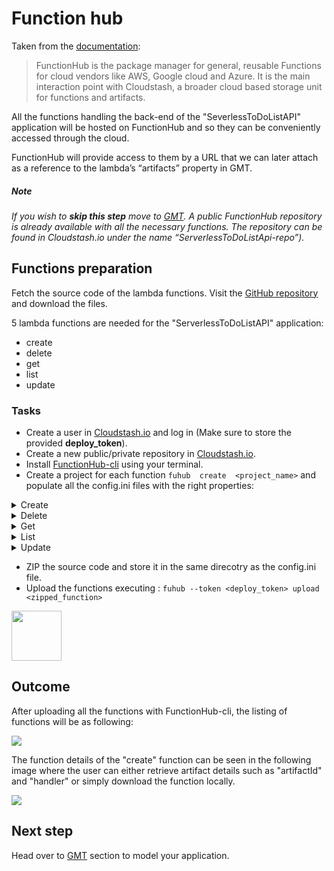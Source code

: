 # Function hub
Taken from the [documentation](https://functionhub-cli.readthedocs.io/en/latest/):

> FunctionHub is the package manager for general, reusable Functions for cloud vendors like AWS, Google cloud and Azure. It is the main interaction point with Cloudstash, a broader cloud based storage unit for functions
> and artifacts.

  
All the functions handling the back-end of the "SeverlessToDoListAPI" application will be hosted on FunctionHub and so they can be conveniently accessed through the cloud.

FunctionHub will provide access to them by a URL that we can later attach as a reference to the lambda’s “artifacts” property in GMT.

  
##### _Note_
_If you wish to **skip this step** move to [GMT](gmt.md). A public FunctionHub repository is already available with all the necessary functions. The repository can be found in Cloudstash.io under the name “ServerlessToDoListApi-repo”)._

## Functions preparation
Fetch the source code of the lambda functions. Visit the [GitHub repository](https://github.com/iaas-splab/todo-api-nodejs) and download the files.

5 lambda functions are needed for the "ServerlessToDoListAPI" application:
- create
- delete
- get
- list
- update
  
### Tasks
- Create a user in [Cloudstash.io](https://cloudstash.io/) and log in (Make sure to store the provided **deploy_token**).
- Create a new public/private repository in [Cloudstash.io](https://cloudstash.io/).
- Install [FunctionHub-cli](https://pypi.org/project/functionhub/) using your terminal.
-   Create a project for each function `fuhub  create  <project_name>` and populate all the config.ini files with the right properties:

 <details>
      <summary>Create</summary>

```

[REPOSITORY]
org = <your_cloudstash_user>
repository = <your_functions_repository>

[FUNCTION]
name = create
version = 1.0.0
description = create an item

[RUNTIME]
provider = aws
runtime = js
handler = create.handler
```

</details>
<details>
      <summary>Delete</summary>

```

[REPOSITORY]
org = <your_cloudstash_user>
repository = <your_functions_repository>

[FUNCTION]
name = delete
version = 1.0.0
description = delete an item

[RUNTIME]
provider = aws
runtime = js
handler = delete.handler
```

</details>
<details>
      <summary>Get</summary>

```

[REPOSITORY]
org = <your_cloudstash_user>
repository = <your_functions_repository>

[FUNCTION]
name = get
version = 1.0.0
description = get items

[RUNTIME]
provider = aws
runtime = js
handler = get.handler
```

</details>
<details>
      <summary>List</summary>

```

[REPOSITORY]
org = <your_cloudstash_user>
repository = <your_functions_repository>

[FUNCTION]
name = list
version = 1.0.0
description = list items

[RUNTIME]
provider = aws
runtime = js
handler = list.handler
```

</details>
<details>
      <summary>Update</summary>

```

[REPOSITORY]
org = <your_cloudstash_user>
repository = <your_functions_repository>

[FUNCTION]
name = update
version = 1.0.0
description = update an item

[RUNTIME]
provider = aws
runtime = js
handler = update.handler
```

</details>


-  ZIP the source code and store it in the same direcotry as the config.ini file.
-  Upload the functions executing : `fuhub --token <deploy_token> upload <zipped_function>`

<img src="img/FH-fuhub_upload.png" height="80">

## Outcome

After uploading all the functions with FunctionHub-cli, the listing of functions  will be as following:

![](img/FH-list_artifacts.png)

The function details of the "create" function can be seen in the following image where the user can either retrieve artifact details such as "artifactId" and "handler" or simply download the function locally.

![](img/FH-artifact_details.png)

## Next step

Head over to [GMT](gmt.md) section to model your application.


